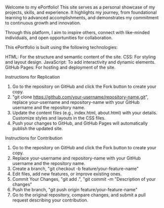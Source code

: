 Welcome to my ePortfolio! This site serves as a personal showcase of my projects, skills, and experience. It highlights my journey, from foundational learning to advanced accomplishments, and demonstrates my commitment to continuous growth and innovation.

Through this platform, I aim to inspire others, connect with like-minded individuals, and open opportunities for collaboration.

This ePortfolio is built using the following technologies:

HTML: For the structure and semantic content of the site.
CSS: For styling and layout design.
JavaScript: To add interactivity and dynamic elements.
GitHub Pages: For hosting and deployment of the site.

Instructions for Replication
1. Go to the repository on GitHub and click the Fork button to create your copy.
2. "git clone https://github.com/your-username/repository-name.git", replace your-username and repository-name with your GitHub username and the repository name.
3. Update the content files (e.g., index.html, about.html) with your details. Customize styles and layouts in the CSS files.
4. Push your changes to GitHub, and GitHub Pages will automatically publish the updated site.


Instructions for Contribution
1. Go to the repository on GitHub and click the Fork button to create your copy.
2. Replace your-username and repository-name with your GitHub username and the repository name.
3. Create a branch, "git checkout -b feature/your-feature-name"
4. Edit files, add new features, or improve existing ones.
5. Commit Your Changes, "git add .", "git commit -m "Description of your changes"
6. Push the branch, "git push origin feature/your-feature-name"
7. Go to the original repository, compare changes, and submit a pull request describing your contribution.
 
